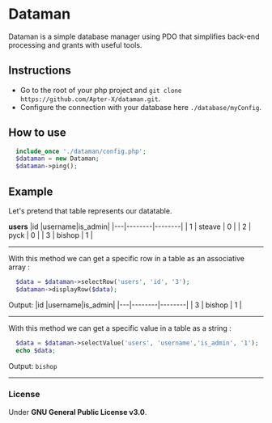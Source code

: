 # Dataman
Dataman is a simple database manager using PDO that simplifies back-end processing and grants with useful tools.

## Instructions
+ Go to the root of your php project and `git clone https://github.com/Apter-X/dataman.git`.
+ Configure the connection with your database here `./database/myConfig`.

## How to use

```php
  include_once './dataman/config.php';
  $dataman = new Dataman;
  $dataman->ping();
```

## Example
Let's pretend that table represents our datatable.

**users**
|id |username|is_admin|
|---|--------|--------|
| 1 | steave | 0      |
| 2 | pyck   | 0      |
| 3 | bishop | 1      |
***
With this method we can get a specific row in a table as an associative array :
```php
  $data = $dataman->selectRow('users', 'id', '3');
  $dataman->displayRow($data);
```
Output:
|id |username|is_admin|
|---|--------|--------|
| 3 | bishop | 1      |
***
With this method we can get a specific value in a table as a string :
```php
  $data = $dataman->selectValue('users', 'username','is_admin', '1');
  echo $data;
```
Output: `bishop`

***
### License
Under **GNU General Public License v3.0**.
